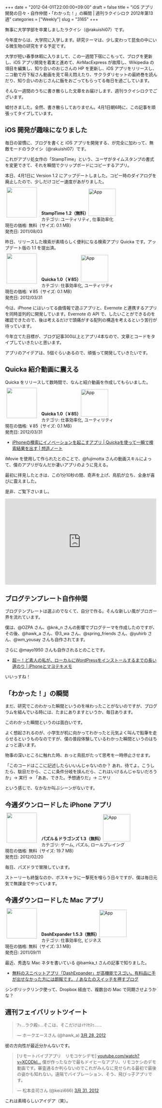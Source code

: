 +++
date = "2012-04-01T22:00:00+09:00"
draft = false
title = "iOS アプリ開発の日々・自作仲間・「わかった！」の瞬間 | 週刊ラクイシロク 2012年第13週"
categories = ["Weekly"]
slug = "3165"
+++

無事に大学学部を卒業しましたラクイシ（@rakuishi07）です。

今年度からは、大学院に入学します。研究テーマは、少し変わって昆虫の中にいる微生物の研究をする予定です。

大学が短い春季休暇に入りまして、この一週間下宿にこもって、ブログを更新し、iOS アプリ開発を着実と進めて、AirMacExpress が故障し、Wikipedia の項目を編集し、知り合いのおじさんの HP を更新し、iOS アプリをリリースし、ニコ動で丹下桜さん動画を見て萌え悶えたり、サクラダリセットの最終巻を読んだり、知り合いのおじさんに飯をおごってもらってる毎日を過ごしています。

そんな一週間のうちに書き散らした文章をお届けします、週刊ラクイシロクでございます。

嘘付きました。全然、書き散らしておりません。4月1日朝6時に、この記事を頑張ってタイプしています。

<h2>iOS 開発が趣味になりました</h2>

毎日の習慣に、ブログを書くと iOS アプリを開発する、が完全に加わって、無敵モードのラクイシ（@rakuishi07）です。

これがアプリ処女作の「StampTime」という、ユーザがタイムスタンプの書式を変更できて、それを瞬間でクリップボードにコピーするアプリ。

本日、4月1日に Version 1.2 にアップデートしました。コピー時のダイアログを廃止したので、少しだけコピー速度があがりました。

<a href="https://itunes.apple.com/jp/app/id452580423?mt=8&uo=4&at=11l3RT" target="_blank" rel="nofollow"><img width="100" class="alignleft" align="left" src="http://a1.mzstatic.com/us/r1000/092/Purple/v4/de/d1/af/ded1af27-d736-91ce-cf1f-1539b09acdae/mza_7393485736408408709.100x100-75.png" style="margin: -5px 15px 1px 5px;"></a><strong> StampTime 1.2（無料）</strong><a href="https://itunes.apple.com/jp/app/id452580423?mt=8&uo=4&at=11l3RT" target="_blank" rel="nofollow"><img src="/images/2012/12/viewinitunes_jp.png" style="vertical-align:bottom;" width="90" alt="App"></a><br> カテゴリ: ユーティリティ, 仕事効率化<br> 現在の価格: 無料（サイズ: 0.1 MB）<br> 発売日: 2011/08/03<br style="clear: both;">

昨日、リリースした検索が素晴らしく便利になる検索アプリ Quicka です。アップデート版の 1.1 を提出済。

<a href="https://itunes.apple.com/jp/app/id511606108?mt=8&uo=4&at=11l3RT" target="_blank" rel="nofollow"><img width="100" class="alignleft" align="left" src="http://a2.mzstatic.com/us/r1000/104/Purple/v4/c5/e7/f3/c5e7f362-6f60-53a8-dbe0-dbec33f240ee/ibjG3fNt4Phm08ZnZUjx0g-temp-upload.cqnwvlfj.100x100-75.png" style="margin: -5px 15px 1px 5px;"></a><strong> Quicka 1.0（￥85）</strong><a href="https://itunes.apple.com/jp/app/id511606108?mt=8&uo=4&at=11l3RT" target="_blank" rel="nofollow"><img src="/images/2012/12/viewinitunes_jp.png" style="vertical-align:bottom;" width="90" alt="App"></a><br> カテゴリ: 仕事効率化, ユーティリティ<br> 現在の価格: ￥85（サイズ: 0.1 MB）<br> 発売日: 2012/03/31<br style="clear: both;">

今は、iPhone にはいってる曲情報で遊ぶアプリと、Evernote と連携するアプリを同時並列的に開発しています。Evernote の API で、したいことができるのを確認できたので、後は考えるだけで頭痛がする配列の構造を考えるという苦行が待っています。

今年立てた目標が、ブログ記事300以上とアプリ4本なので、文章とコードをタイプしていきたいと思います。

アプリのアイデアは、5個ぐらいあるので、頑張って開発していきたいです。

<h2>Quicka 紹介動画に震える</h2>

Quicka をリリースして数時間で、なんと紹介動画を作成してもらいました。

<a href="https://itunes.apple.com/jp/app/id511606108?mt=8&uo=4&at=11l3RT" target="_blank" rel="nofollow"><img width="100" class="alignleft" align="left" src="http://a2.mzstatic.com/us/r1000/104/Purple/v4/c5/e7/f3/c5e7f362-6f60-53a8-dbe0-dbec33f240ee/ibjG3fNt4Phm08ZnZUjx0g-temp-upload.cqnwvlfj.100x100-75.png" style="margin: -5px 15px 1px 5px;"></a><strong> Quicka 1.0（￥85）</strong><a href="https://itunes.apple.com/jp/app/id511606108?mt=8&uo=4&at=11l3RT" target="_blank" rel="nofollow"><img src="/images/2012/12/viewinitunes_jp.png" style="vertical-align:bottom;" width="90" alt="App"></a><br> カテゴリ: 仕事効率化, ユーティリティ<br> 現在の価格: ￥85（サイズ: 0.1 MB）<br> 発売日: 2012/03/31<br style="clear: both;">

<ul><li><a href="http://souzou.fuzimoto.info/2012/03/iphone-quicka.html#more" target="_blank">iPhoneの検索にイノベーションを起こすアプリ | Quickaを使って一瞬で検索結果を出す | 想造ノート</a></li></ul>

iMovie を使用して作られたとのことで、@fujimotta さんの動画スキルによって、僕のアプリがなんだか凄いアプリのように見える。

最初に拝見したときは、この1分10秒の間、奇声を上げ、鳥肌が立ち、全身が喜びに震えました。

是非、ご覧下さいまし。

<iframe width="500" height="284" src="http://www.youtube.com/embed/TXOphgrQKRU" frameborder="0" allowfullscreen></iframe>

<h2>ブログテンプレート自作仲間</h2>

ブログテンプレートは選ぶのでなくて、自分で作る。そんな新しい風がブロガー界を流れています。

僕は、@OZPA さん、@knk_n さんの影響でブログテーマを作成したのですが、その後、@hawk_a さん、@3_wa さん、@spring_friends さん、@yuhirb さん、@wm_yousay さんも自作されてます。

さらに @mayo1950 さんも自作されるとのことです。

<ul><li><a href="http://masayo.info/wp/2012/03/27/wordpress-install.html" target="_blank">超ー！ど素人の私が、ローカルにWordPressをインストールするまでの長い道のり | iPhoneとマヨテキメモ</a></li></ul>

いいっすね！

<h2>「わかった！」の瞬間</h2>

まだ、研究でこのわかった瞬間というのを味わったことがないのですが、プログラムを組んでいる時には、たまにありますというか、毎日あります。

このわかった瞬間というのは面白いです。

よく想起されるのが、小学生が机に向かってわかったと元気よく叫んで鉛筆を走らせるというものなのですが、僕の普段体験しているわかった瞬間というのはちょっと違います。

物事の深いところに触れた時、おっと鳥肌がたって思考を一時停止させます。

「このコードはここに記述したらいいんじゃないのか？ あれ、待てよ。こうしたら、駄目だから、ここに条件分岐を挟んだら、これはいけるんじゃないだろうか」→ 実行 → 「ああ、できた。予想通りだ」→ ニヤリ

という感じで、なかなか叫ぶシーンがないです。

<h2>今週ダウンロードした iPhone アプリ</h2>

<a href="https://itunes.apple.com/jp/app/id493470467?mt=8&uo=4&at=11l3RT" target="_blank" rel="nofollow"><img width="100" class="alignleft" align="left" src="http://a1.mzstatic.com/us/r1000/080/Purple/v4/37/1e/17/371e1714-f8e8-647c-70b7-f3cd2ad2481a/mzl.pjudtqtj.100x100-75.png" style="margin: -5px 15px 1px 5px;"></a><strong> パズル＆ドラゴンズ 1.3（無料）</strong><a href="https://itunes.apple.com/jp/app/id493470467?mt=8&uo=4&at=11l3RT" target="_blank" rel="nofollow"><img src="/images/2012/12/viewinitunes_jp.png" style="vertical-align:bottom;" width="90" alt="App"></a><br> カテゴリ: ゲーム, パズル, ロールプレイング<br> 現在の価格: 無料（サイズ: 19.7 MB）<br> 発売日: 2012/02/20<br style="clear: both;">

毎日、パズドラで冒険しています。

ストーリーも終盤なのか、ボスキャラに一撃死を喰らう日々ですが、僕は毎日元気で無課金でやっています。

<h2>今週ダウンロードした Mac アプリ</h2>

<a href="https://itunes.apple.com/jp/app/id458867049?mt=8&uo=4&at=11l3RT" target="_blank" rel="nofollow"><img width="100" class="alignleft" align="left" src="http://a4.mzstatic.com/us/r1000/092/Purple/v4/08/42/11/084211b7-ed99-38de-fbc1-c17df38f2b50/dashExpander.100x100-75.png" style="margin: -5px 15px 1px 5px;"></a><strong> DashExpander 1.5.3（無料）</strong><a href="https://itunes.apple.com/jp/app/id458867049?mt=8&uo=4&at=11l3RT" target="_blank" rel="nofollow"><img src="/images/2012/12/viewinitunes_jp.png" style="vertical-align:bottom;" width="90" alt="App"></a><br> カテゴリ: 仕事効率化, ビジネス<br> 現在の価格: 無料（サイズ: 3.1 MB）<br> 発売日: 2011/09/11<br style="clear: both;">

最近、秀逸な Mac ネタを書いている @bamka_t さんの記事で知りました。

<ul><li><a href="http://kazoo1837.blog23.fc2.com/blog-entry-278.html" target="_blank">無料のスニペットアプリ「DashExpander」が高機能でスゴい。有料品に手が出せなかった方には朗報です。 / あなたのスイッチを押すブログ</a></li></ul>

シンボリックリンク使って、Dropbox 経由で、複数台の Mac で同期させようかな？

<h2>週刊フェイバリットツイート</h2>

<blockquote class="twitter-tweet" lang="ja"><p>ｱｯ…ラク殿ｯ…そこは、そこだけはｲｹﾏｾﾇｩ……</p>&mdash; ホークエースさん (@hawk_a) <a href="https://twitter.com/hawk_a/status/184992633813348354" data-datetime="2012-03-28T13:17:35+00:00">3月 28, 2012</a></p></blockquote>


彼の方向性が最近分かんないです。

<blockquote class="twitter-tweet" lang="ja"><p>[リモートバイブアプリ　リモコケシデモ] <a href="http://t.co/gc9060df" title="http://www.youtube.com/watch?v=XCODklzd6zk">youtube.com/watch?v=XCODkl…</a> 僕が作ったなかで最もドイヒーなアプリ、リモコケシのデモ動画です。審査通るか判らないのでこれがみんなに見せられる最初で最後の姿かも知れない。遠隔でバイブレーション、そう、飛びっ子アプリです。</p>&mdash; 松本圭司さん (@keizi666) <a href="https://twitter.com/keizi666/status/186098023120650240" data-datetime="2012-03-31T14:30:00+00:00">3月 31, 2012</a></p></blockquote>


これは素晴らしいアイデア（笑）。
